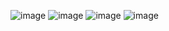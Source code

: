![image](https://github.com/user-attachments/assets/302760a6-fa23-417e-b901-866e64489023)
![image](https://github.com/user-attachments/assets/dcc49f06-de95-4c83-a4bc-0301339f15fd)
![image](https://github.com/user-attachments/assets/f35439fe-14d9-4724-ab59-6093ec087016)
![image](https://github.com/user-attachments/assets/c6f1290d-2f6a-460c-a1fc-d62b97235bad)
